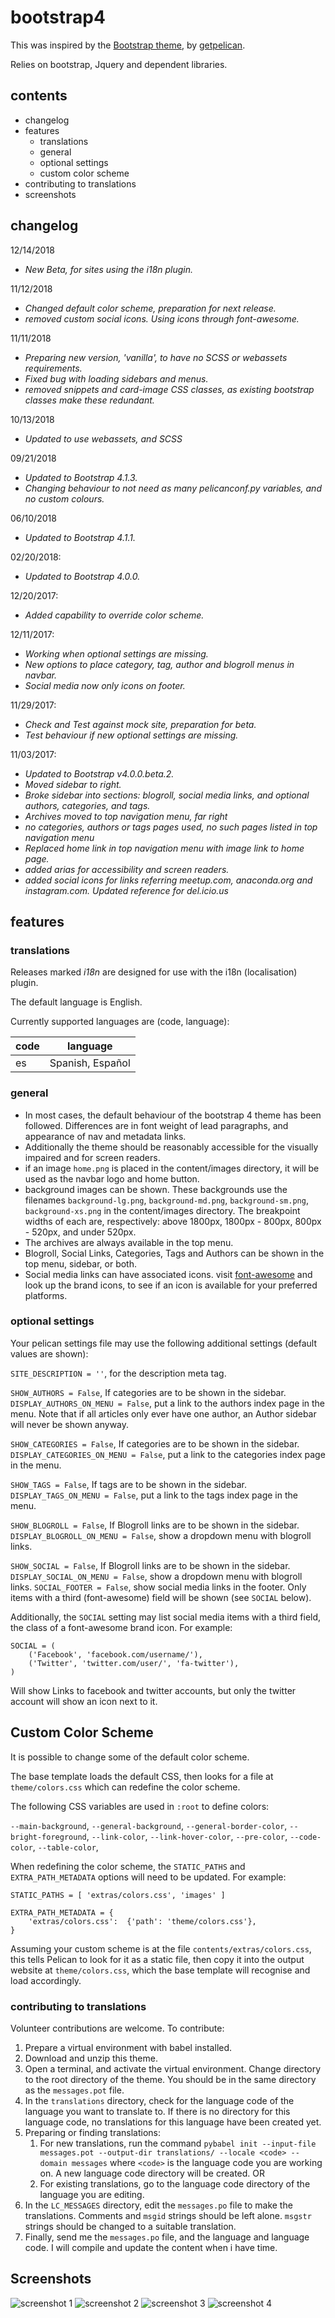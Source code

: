 # bootstrap4 #

This was inspired by the [Bootstrap theme](https://github.com/pelican-themes/bootstrap), by [getpelican](https://github.com/getpelican).

Relies on bootstrap, Jquery and dependent libraries.


## contents ##

- changelog
- features
    + translations
    + general
    + optional settings
    + custom color scheme
- contributing to translations
- screenshots


## changelog ##

12/14/2018
- *New Beta, for sites using the i18n plugin.*

11/12/2018
- *Changed default color scheme, preparation for next release.*
- *removed custom social icons. Using icons through font-awesome.*

11/11/2018
- *Preparing new version, 'vanilla', to have no SCSS or webassets requirements.*
- *Fixed bug with loading sidebars and menus.*
- *removed snippets and card-image CSS classes, as existing bootstrap classes make these redundant.*

10/13/2018
- *Updated to use webassets, and SCSS*

09/21/2018
- *Updated to Bootstrap 4.1.3.*
- *Changing behaviour to not need as many pelicanconf.py variables, and no custom colours.*

06/10/2018
- *Updated to Bootstrap 4.1.1.*

02/20/2018:
- *Updated to Bootstrap 4.0.0.*

12/20/2017:
- *Added capability to override color scheme.*

12/11/2017:

- *Working when optional settings are missing.*
- *New options to place category, tag, author and blogroll menus in navbar.*
- *Social media now only icons on footer.*

11/29/2017:

- *Check and Test against mock site, preparation for beta.*
- *Test behaviour if new optional settings are missing.*

11/03/2017:

- *Updated to Bootstrap v4.0.0.beta.2.*
- *Moved sidebar to right.*
- *Broke sidebar into sections: blogroll, social media links, and optional authors, categories, and tags.*
- *Archives moved to top navigation menu, far right*
- *no categories, authors or tags pages used, no such pages listed in top navigation menu*
- *Replaced home link in top navigation menu with image link to home page.*
- *added arias for accessibility and screen readers.*
- *added social icons for links referring meetup.com, anaconda.org and instagram.com. Updated reference for del.icio.us*


## features ##

### translations ###

Releases marked *i18n* are designed for use with the i18n (localisation) plugin. 

The default language is English.

Currently supported languages are (code, language):

|code | language         |
|-----|------------------|
|es   | Spanish, Español |


### general ###

- In most cases, the default behaviour of the bootstrap 4 theme has been followed. Differences are in font weight of lead paragraphs, and appearance of nav and metadata links.
- Additionally the theme should be reasonably accessible for the visually impaired and for screen readers.
- if an image `home.png` is placed in the content/images directory, it will be used as the navbar logo and home button.
- background images can be shown. These backgrounds use the filenames `background-lg.png`, `background-md.png`, `background-sm.png`, `background-xs.png` in the content/images directory. The breakpoint widths of each are, respectively: above 1800px, 1800px - 800px, 800px - 520px, and under 520px. 
- The archives are always available in the top menu.
- Blogroll, Social Links, Categories, Tags and Authors can be shown in the top menu, sidebar, or both.
- Social media links can have associated icons. visit [font-awesome](fontawesome.com) and look up the brand icons, to see if an icon is available for your preferred platforms.


### optional settings ###

Your pelican settings file may use the following additional settings (default values are shown):

`SITE_DESCRIPTION = ''`, for the description meta tag.

`SHOW_AUTHORS = False`, If categories are to be shown in the sidebar.
`DISPLAY_AUTHORS_ON_MENU = False`, put a link to the authors index page in the menu.
Note that if all articles only ever have one author, an Author sidebar will never be shown anyway.

`SHOW_CATEGORIES = False`, If categories are to be shown in the sidebar.
`DISPLAY_CATEGORIES_ON_MENU = False`, put a link to the categories index page in the menu.

`SHOW_TAGS = False`, If tags are to be shown in the sidebar.
`DISPLAY_TAGS_ON_MENU = False`, put a link to the tags index page in the menu.

`SHOW_BLOGROLL = False`, If Blogroll links are to be shown in the sidebar.
`DISPLAY_BLOGROLL_ON_MENU = False`, show a dropdown menu with blogroll links.

`SHOW_SOCIAL = False`, If Blogroll links are to be shown in the sidebar.
`DISPLAY_SOCIAL_ON_MENU = False`, show a dropdown menu with blogroll links.
`SOCIAL_FOOTER = False`, show social media links in the footer. Only items with a third (font-awesome) field will be shown (see `SOCIAL` below).

Additionally, the `SOCIAL` setting may list social media items with a third field, the class of a font-awesome brand icon. For example:
```
SOCIAL = (
    ('Facebook', 'facebook.com/username/'),
    ('Twitter', 'twitter.com/user/', 'fa-twitter'),
)
```

Will show Links to facebook and twitter accounts, but only the twitter account will show an icon next to it.


## Custom Color Scheme ##

It is possible to change some of the default color scheme. 

The base template loads the default CSS, then looks for a file at `theme/colors.css` which can redefine the
color scheme.

The following CSS variables are used in `:root` to define colors:

`--main-background`,
`--general-background`,
`--general-border-color`,
`--bright-foreground`,
`--link-color`,
`--link-hover-color`,
`--pre-color`,
`--code-color`,
`--table-color`,

When redefining the color scheme, the `STATIC_PATHS` and `EXTRA_PATH_METADATA` options will need to be updated. For example:

```
STATIC_PATHS = [ 'extras/colors.css', 'images' ]

EXTRA_PATH_METADATA = {
    'extras/colors.css':  {'path': 'theme/colors.css'},
}
```

Assuming your custom scheme is at the file `contents/extras/colors.css`, this tells Pelican to look for it as a static file, then copy it into the output website at `theme/colors.css`, which the base template will recognise and load accordingly.


### contributing to translations ###

Volunteer contributions are welcome. To contribute:

1. Prepare a virtual environment with babel installed.
1. Download and unzip this theme.
1. Open a terminal, and activate the virtual environment. Change directory to the root directory of the theme. You should be in the same directory as the `messages.pot` file.
1. In the `translations` directory, check for the language code of the language you want to translate to. If there is no directory for this language code, no translations for this language have been created yet.
1. Preparing or finding translations:
    1. For new translations, run the command `pybabel init --input-file messages.pot --output-dir translations/ --locale <code> --domain messages` where `<code>` is the language code you are working on. A new language code directory will be created. OR
    1. For existing translations, go to the language code directory of the language you are editing.
1. In the `LC_MESSAGES` directory, edit the `messages.po` file to make the translations. Comments and `msgid` strings should be left alone. `msgstr` strings should be changed to a suitable translation.
1. Finally, send me the `messages.po` file, and the language and language code. I will compile and update the content when i have time.


## Screenshots ##

![screenshot 1](screenshot1.png)
![screenshot 2](screenshot2.png)
![screenshot 3](screenshot3.png)
![screenshot 4](screenshot4.png)
